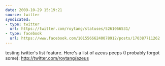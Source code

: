 ```yaml
---
date: 2009-10-29 15:19:21
source: twitter
syndicated:
- type: twitter
  url: https://twitter.com/roytang/statuses/5261066531/
- type: facebook
  url: https://www.facebook.com/10155666240078912/posts/170387711262
---
```


testing twitter's list feature. Here's a list of azeus peeps (I probably forgot some): http://twitter.com/roytang/azeus